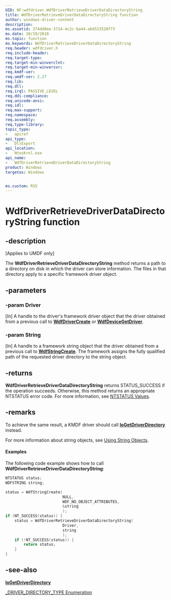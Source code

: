 ```yaml
---
UID: NF:wdfdriver.WdfDriverRetrieveDriverDataDirectoryString
title: WdfDriverRetrieveDriverDataDirectoryString function
author: windows-driver-content
description:
ms.assetid: 274dd0ee-3714-4c2c-ba44-ab4513520f73
ms.date: 10/19/2018
ms.topic: function
ms.keywords: WdfDriverRetrieveDriverDataDirectoryString
req.header: wdfdriver.h
req.include-header:
req.target-type:
req.target-min-winverclnt:
req.target-min-winversvr:
req.kmdf-ver:
req.umdf-ver: 2.27
req.lib:
req.dll:
req.irql: PASSIVE_LEVEL
req.ddi-compliance:
req.unicode-ansi:
req.idl:
req.max-support:
req.namespace:
req.assembly:
req.type-library: 
topic_type: 
-	apiref
api_type: 
-	DllExport
api_location: 
-	NtosKrnl.exe
api_name: 
-	WdfDriverRetrieveDriverDataDirectoryString
product: Windows
targetos: Windows


ms.custom: RS5
---
```


# WdfDriverRetrieveDriverDataDirectoryString function


## -description

<p class="CCE_Message">[Applies to UMDF only]</p>

The **WdfDriverRetrieveDriverDataDirectoryString** method returns a path to a directory on disk in which the driver can store information.  The files in that directory apply to a specific framework driver object.

## -parameters

### -param Driver
[_In_] A handle to the driver's framework driver object that the driver obtained from a previous call to [**WdfDriverCreate**](https://docs.microsoft.com/windows-hardware/drivers/ddi/content/wdfdriver/nf-wdfdriver-wdfdrivercreate) or [**WdfDeviceGetDriver**](https://docs.microsoft.com/windows-hardware/drivers/ddi/content/wdfdevice/nf-wdfdevice-wdfdevicegetdriver).

### -param String
[_In_] A handle to a framework string object that the driver obtained from a previous call to [**WdfStringCreate**](https://docs.microsoft.com/windows-hardware/drivers/ddi/content/wdfstring/nf-wdfstring-wdfstringcreate). The framework assigns the fully qualified path of the requested driver directory to the string object.

## -returns
**WdfDriverRetrieveDriverDataDirectoryString** returns STATUS_SUCCESS if the operation succeeds. Otherwise, this method returns an appropriate NTSTATUS error code. For more information, see [NTSTATUS Values](https://docs.microsoft.com/windows-hardware/drivers/kernel/ntstatus-values).

## -remarks
To achieve the same result, a KMDF driver should call [**IoGetDriverDirectory**](https://docs.microsoft.com/windows-hardware/drivers/ddi/content/wdm/nf-wdm-iogetdriverdirectory) instead.

For more information about string objects, see [Using String Objects](https://docs.microsoft.com//windows-hardware/drivers/wdf/using-string-objects).

#### Examples

The following code example shows how to call **WdfDriverRetrieveDriverDataDirectoryString**:

```cpp
NTSTATUS status;
WDFSTRING string;

status = WdfStringCreate(
                         NULL,
                         WDF_NO_OBJECT_ATTRIBUTES,
                         &string
                         );
if (NT_SUCCESS(status)) {
    status = WdfDriverRetrieveDriverDataDirectoryString(
                         Driver,
                         string
                         );
    if (!NT_SUCCESS(status)) {
        return status;
    }
}
```

## -see-also

[**IoGetDriverDirectory**](https://docs.microsoft.com/windows-hardware/drivers/ddi/content/wdm/nf-wdm-iogetdriverdirectory)

[_DRIVER_DIRECTORY_TYPE Enumeration](https://docs.microsoft.com/windows-hardware/drivers/ddi/content/wdm/ne-wdm-_driver_directory_type)
